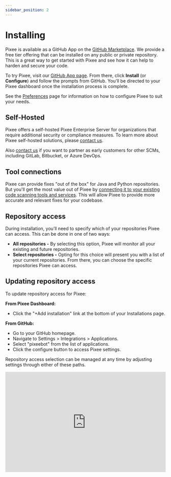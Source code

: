 ```yaml
---
sidebar_position: 2
---
```


# Installing

Pixee is available as a GitHub App on the [GitHub Marketplace](https://github.com/apps/pixeebot/).
We provide a free tier offering that can be installed on any public or private repository. This is a great way to get started with Pixee and see how it can help to harden and secure your code.

To try Pixee, visit our [GitHub App page](https://github.com/apps/pixeebot/). From there, click **Install** (or **Configure**) and follow the prompts from GitHub. You'll be directed to your Pixee dashboard once the installation process is complete.

See the [Preferences](/configuring) page for information on how to configure Pixee to suit your needs.

## Self-Hosted

Pixee offers a self-hosted Pixee Enterprise Server for organizations that require additional security or compliance measures. To learn more about Pixee self-hosted solutions, please [contact us](https://pixee.ai/demo-landing-page).

Also [contact us](https://pixee.ai/demo-landing-page) if you want to partner as early customers for other SCMs, including GitLab, Bitbucket, or Azure DevOps.

## Tool connections

Pixee can provide fixes "out of the box" for Java and Python repositories. But you'll get the most value out of Pixee by [connecting it to your existing code scanning tools and services](/code-scanning-tools/overview). This will allow Pixee to provide more accurate and relevant fixes for your codebase.

## Repository access

During installation, you’ll need to specify which of your repositories Pixee can access. This can be done in one of two ways:

- **All repositories -** By selecting this option, Pixee will monitor all your existing and future repositories.
- **Select repositories -** Opting for this choice will present you with a list of your current repositories. From there, you can choose the specific repositories Pixee can access.

## Updating repository access

To update repository access for Pixee:

**From Pixee Dashboard:**

- Click the "+Add installation" link at the bottom of your Installations page.

**From GitHub:**

- Go to your GitHub homepage.
- Navigate to Settings > Integrations > Applications.
- Select "pixeebot" from the list of applications.
- Click the configure button to access Pixee settings.

Repository access selection can be managed at any time by adjusting settings through either of these paths.

<iframe width="100%" height="315" src="https://www.youtube.com/embed/0p6nbDUrfeE?si=BJM0CAGc8zoJF26E" title="YouTube video player" frameborder="0" allow="accelerometer; autoplay; clipboard-write; encrypted-media; gyroscope; picture-in-picture; web-share" allowfullscreen></iframe>
